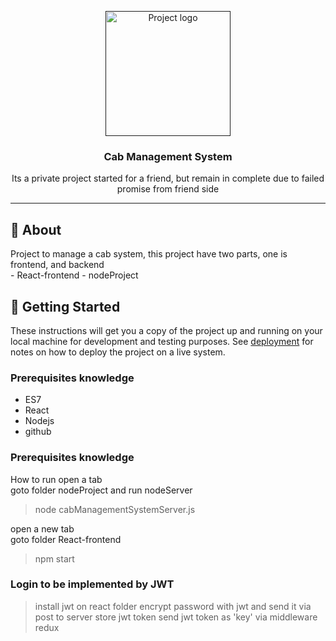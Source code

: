 <p align="center">
  <a href="" rel="noopener">
 <img width=200px height=200px src="https://i.imgur.com/6wj0hh6.jpg" alt="Project logo"></a>
</p>

<h3 align="center">Cab  Management System</h3>

<div align="center">
Its a private project started for a friend, but remain in complete due to failed promise from friend side
</div>

---
## 🧐 About <a name = "about"></a>

Project to manage a cab system, this project have two parts, one is frontend, and backend
    <br> 
    - React-frontend 
    - nodeProject 

## 🏁 Getting Started <a name = "getting_started"></a>

These instructions will get you a copy of the project up and running on your local machine for development and testing purposes. See [deployment](#deployment) for notes on how to deploy the project on a live system.

### Prerequisites knowledge
- ES7
- React 
- Nodejs
- github

### Prerequisites knowledge
How to run
open a tab <br/>
goto folder nodeProject and run nodeServer
> node cabManagementSystemServer.js 

open a new tab <br/>
goto folder React-frontend
> npm start

 

### Login to be implemented by JWT
> install jwt on react folder
> encrypt password with jwt and send it via post to server
> store jwt token 
> send jwt token as 'key' via middleware redux


